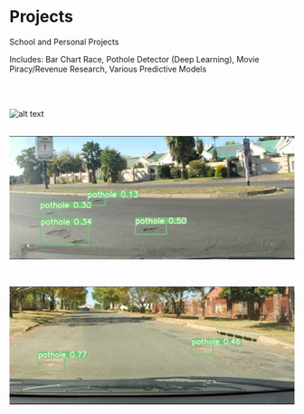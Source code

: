 # Projects
School and Personal Projects

Includes: Bar Chart Race, Pothole Detector (Deep Learning), Movie Piracy/Revenue Research, Various Predictive Models

<br>
<br>

![alt text](https://raw.githubusercontent.com/zgilfix/Projects/master/Images/batch_fast.gif)
<br>
<br>


![pothole1](https://raw.githubusercontent.com/zgilfix/Projects/master/Images/good1.png)

<br>

![pothole1](https://raw.githubusercontent.com/zgilfix/Projects/master/Images/good2.png)

